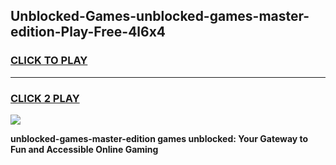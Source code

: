 
## Unblocked-Games-unblocked-games-master-edition-Play-Free-4l6x4
<h3>
<a href="https://premium76.site?title=unblocked-games-master-edition&ref=22A">CLICK TO PLAY</a></h3>
<hr>

<h3>
<a href="https://premium76.site?title=unblocked-games-master-edition&ref=22A">CLICK 2 PLAY</a>
  
</h3>

<a href="https://premium76.site?title=unblocked-games-master-edition&ref=22A"><img src="https://clearcache.store/games.png"></a>


**unblocked-games-master-edition games unblocked: Your Gateway to Fun and Accessible Online Gaming**
